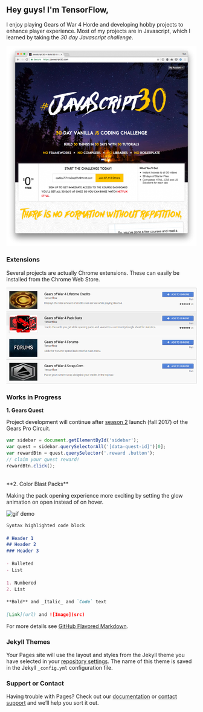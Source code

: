 ## Hey guys! I'm TensorFlow,

I enjoy playing Gears of War 4 Horde and developing hobby projects to enhance player experience. Most of my projects are in Javascript, which I learned by taking the _30 day Javascript challenge_.

[![Javascript30](https://github.com/TheanosLearning/TheanosLearning.github.io/raw/master/images/Js30Challenge.png)](https://javascript30.com)

### Extensions

Several projects are actually Chrome extensions. These can easily be installed from the Chrome Web Store.

[![Chrome Extensions](https://github.com/TheanosLearning/TheanosLearning.github.io/raw/master/images/ChromeExtensions.png)](https://chrome.google.com/webstore/search/gears%20of%20war%204?utm_source=chrome-ntp-icon&_feature=free&_category=ext/14-fun)

### Works in Progress

**1. Gears Quest**

Project development will continue after [season 2](https://gearsofwar.com/en-us/community/news/announcing-gears-pro-circuit-season-2) launch (fall 2017) of the Gears Pro Circuit.

```javascript
var sidebar = document.getElementById('sidebar');
var quest = sidebar.querySelectorAll('[data-quest-id]')[0];
var rewardBtn = quest.querySelector('.reward .button');
// claim your quest reward!
rewardBtn.click();
```
</br>
**2. Color Blast Packs**

Making the pack opening experience more exciting by setting the glow animation on open instead of on hover.

![gif demo](https://media.giphy.com/media/QLen4sArKARjO/giphy.gif)


```markdown
Syntax highlighted code block

# Header 1
## Header 2
### Header 3

- Bulleted
- List

1. Numbered
2. List

**Bold** and _Italic_ and `Code` text

[Link](url) and ![Image](src)
```

For more details see [GitHub Flavored Markdown](https://guides.github.com/features/mastering-markdown/).

### Jekyll Themes

Your Pages site will use the layout and styles from the Jekyll theme you have selected in your [repository settings](https://github.com/TheanosLearning/TheanosLearning.github.io/settings). The name of this theme is saved in the Jekyll `_config.yml` configuration file.

### Support or Contact

Having trouble with Pages? Check out our [documentation](https://help.github.com/categories/github-pages-basics/) or [contact support](https://github.com/contact) and we’ll help you sort it out.
